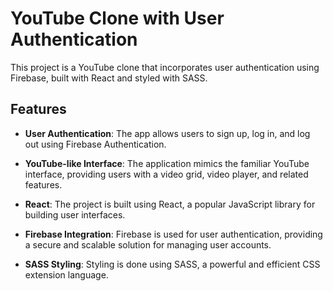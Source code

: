 # YouTube Clone with User Authentication

This project is a YouTube clone that incorporates user authentication using Firebase, built with React and styled with SASS.

## Features

- **User Authentication**: The app allows users to sign up, log in, and log out using Firebase Authentication.

- **YouTube-like Interface**: The application mimics the familiar YouTube interface, providing users with a video grid, video player, and related features.

- **React**: The project is built using React, a popular JavaScript library for building user interfaces.

- **Firebase Integration**: Firebase is used for user authentication, providing a secure and scalable solution for managing user accounts.

- **SASS Styling**: Styling is done using SASS, a powerful and efficient CSS extension language.

